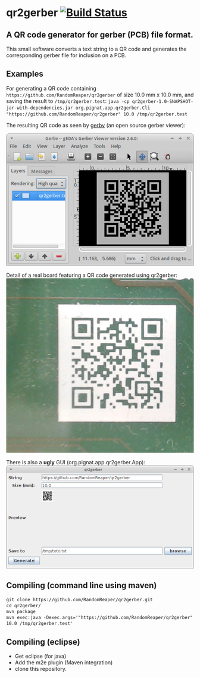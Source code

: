 # qr2gerber [![Build Status](https://travis-ci.org/RandomReaper/qr2gerber.svg?branch=master)](https://travis-ci.org/RandomReaper/qr2gerber)
## A QR code generator for gerber (PCB) file format.

This small software converts a text string to a QR code and generates the corresponding gerber file for inclusion on a PCB.

## Examples
For generating a QR code containing `https://github.com/RandomReaper/qr2gerber` of size 10.0 mm x 10.0 mm, and saving the result to `/tmp/qr2gerber.test`:
`java -cp qr2gerber-1.0-SNAPSHOT-jar-with-dependencies.jar org.pignat.app.qr2gerber.Cli "https://github.com/RandomReaper/qr2gerber" 10.0 /tmp/qr2gerber.test`

The resulting QR code as seen by [gerbv](http://gerbv.geda-project.org/) (an open source gerber viewer):

![Display of /tmp/qr2gerber.test using gerbv](./doc/images/gerbv.png)

Detail of a real board featuring a QR code generated using qr2gerber:
![Detail of a real board featuring a QR code generated using qr2gerber](./doc/images/real.jpg)

There is also a **ugly** GUI (org.pignat.app.qr2gerber.App):
![ugly gui](./doc/images/app.png)

## Compiling (command line using maven)
```
git clone https://github.com/RandomReaper/qr2gerber.git
cd qr2gerber/
mvn package
mvn exec:java -Dexec.args='"https://github.com/RandomReaper/qr2gerber" 10.0 /tmp/qr2gerber.test'
```

## Compiling (eclipse)
* Get eclipse (for java)
* Add the m2e plugin (Maven integration)
* clone this repository.
